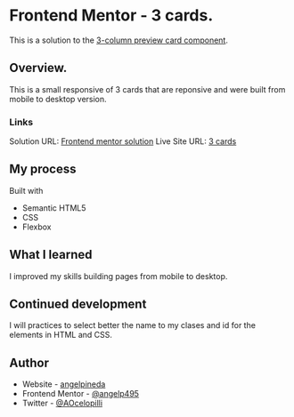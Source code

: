# Frontend Mentor - 3 cards.

This is a solution to the [3-column preview card component](https://www.frontendmentor.io/challenges/3column-preview-card-component-pH92eAR2-).

## Overview.

This is a small responsive of 3 cards that are reponsive and were built from mobile to desktop version.


### Links

Solution URL: [Frontend mentor solution](https://www.frontendmentor.io/solutions/responsive-3-cards-built-with-html-and-css-oYxvwInUs)
Live Site URL: [3 cards](https://aocelopilli.github.io/FrontendMentor-3-cards/)

## My process

Built with

+ Semantic HTML5
+ CSS
+ Flexbox

## What I learned

I improved my skills building pages from mobile to desktop.

## Continued development

I will practices to select better the name to my clases and id for the elements in HTML and CSS.

## Author

+ Website - [angelpineda](https://www.angelpineda.com.mx)
+ Frontend Mentor - [@angelp495](https://www.frontendmentor.io/profile/angelp495)
+ Twitter - [@AOcelopilli](https://twitter.com/AOcelopilli)

